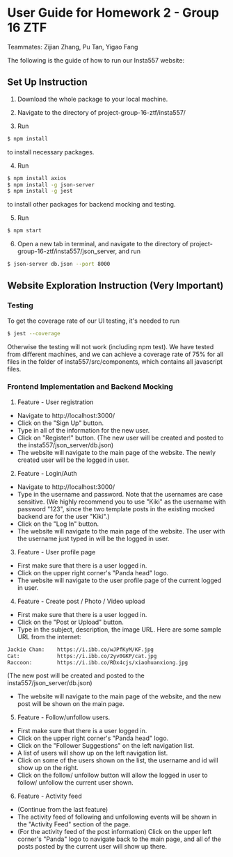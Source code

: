 # User Guide for Homework 2 - Group 16 ZTF

Teammates: Zijian Zhang, Pu Tan, Yigao Fang

The following is the guide of how to run our Insta557 website:

## Set Up Instruction

1. Download the whole package to your local machine.

2. Navigate to the directory of project-group-16-ztf/insta557/

3. Run

```sh
$ npm install
```
to install necessary packages.

4. Run

```sh
$ npm install axios
$ npm install -g json-server
$ npm install -g jest
```
to install other packages for backend mocking and testing.

5. Run

```sh
$ npm start
```

6. Open a new tab in terminal, and navigate to the directory of project-group-16-ztf/insta557/json_server, and run

```sh
$ json-server db.json --port 8000
```

## Website Exploration Instruction (Very Important)

### Testing

To get the coverage rate of our UI testing, it's needed to run
```sh
$ jest --coverage
```
Otherwise the testing will not work (including npm test).
We have tested from different machines, and we can achieve a coverage rate of 75% for all files in the folder of insta557/src/components, which contains all javascript files.

### Frontend Implementation and Backend Mocking

1. Feature - User registration

- Navigate to http://localhost:3000/
- Click on the "Sign Up" button.
- Type in all of the information for the new user.
- Click on "Register!" button. (The new user will be created and posted to the insta557/json_server/db.json)
- The website will navigate to the main page of the website. The newly created user will be the logged in user.

2. Feature - Login/Auth

- Navigate to http://localhost:3000/
- Type in the username and password. Note that the usernames are case sensitive. (We highly recommend you to use "Kiki" as the username with password "123", since the two template posts in the existing mocked backend are for the user "Kiki".)
- Click on the "Log In" button.
- The website will navigate to the main page of the website. The user with the username just typed in will be the logged in user.

3. Feature - User profile page

- First make sure that there is a user logged in.
- Click on the upper right corner's "Panda head" logo.
- The website will navigate to the user profile page of the current logged in user.

4. Feature - Create post / Photo / Video upload

- First make sure that there is a user logged in.
- Click on the "Post or Upload" button.
- Type in the subject, description, the image URL. Here are some sample URL from the internet:
```sh
Jackie Chan:    https://i.ibb.co/wJPfKyM/KF.jpg
Cat:            https://i.ibb.co/2yv0GKP/cat.jpg
Raccoon:        https://i.ibb.co/RDx4cjs/xiaohuanxiong.jpg
```
(The new post will be created and posted to the insta557/json_server/db.json)
- The website will navigate to the main page of the website, and the new post will be shown on the main page.

5. Feature - Follow/unfollow users.

- First make sure that there is a user logged in.
- Click on the upper right corner's "Panda head" logo.
- Click on the "Follower Suggestions" on the left navigation list.
- A list of users will show up on the left navigation list.
- Click on some of the users shown on the list, the username and id will show up on the right.
- Click on the follow/ unfollow button will allow the logged in user to follow/ unfollow the current user shown.

6. Feature - Activity feed 

- (Continue from the last feature)
- The activity feed of following and unfollowing events will be shown in the "Activity Feed" section of the page.
- (For the activity feed of the post information) Click on the upper left corner's "Panda" logo to navigate back to the main page, and all of the posts posted by the current user will show up there.
